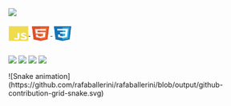 <div>
  <a href="https://github.com/paolacaoli">
  <img height="180em" src="https://github-readme-stats.vercel.app/api?username=paolacaoli&show_icons=true&theme=radical&include_all_commits=true&count_private=true"/>
  <!!-
    <img height="180em" src="https://github-readme-stats.vercel.app/api/top-langs/?username=paolacaoli&layout=compact&langs_count=7&theme=rafaballerini"/>
</div>
  
  <div style="display: inline_block"><br>
  <img align="center" alt="Rafa-Js" height="30" width="40" src="https://raw.githubusercontent.com/devicons/devicon/master/icons/javascript/javascript-plain.svg">
  <img align="center" alt="Rafa-HTML" height="30" width="40" src="https://raw.githubusercontent.com/devicons/devicon/master/icons/html5/html5-original.svg">
  <img align="center" alt="Rafa-CSS" height="30" width="40" src="https://raw.githubusercontent.com/devicons/devicon/master/icons/css3/css3-original.svg">
  
   ##
    
   <div>
     
  <a href="https://instagram.com/paolacavalho" target="_blank"><img src="https://img.shields.io/badge/-Instagram-%23E4405F?style=for-the-badge&logo=instagram&logoColor=white" target="_blank"></a>
 <a href="https://discord.gg/G9GPg5SA75" target="_blank"><img src="https://img.shields.io/badge/Discord-7289DA?style=for-the-badge&logo=discord&logoColor=white" target="_blank"></a> 
  <a href = "mailto: paolacaoli@gmail.com"><img src="https://img.shields.io/badge/-Gmail-%23333?style=for-the-badge&logo=gmail&logoColor=white" target="_blank"></a>
  <a href="https://www.linkedin.com/in/paola0liveira/" target="_blank"><img src="https://img.shields.io/badge/-LinkedIn-%230077B5?style=for-the-badge&logo=linkedin&logoColor=white" target="_blank"></a>
   </div>
     ![Snake animation](https://github.com/rafaballerini/rafaballerini/blob/output/github-contribution-grid-snake.svg)
    
